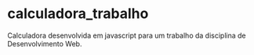 # calculadora_trabalho
Calculadora desenvolvida em javascript para um trabalho da disciplina de Desenvolvimento Web.
